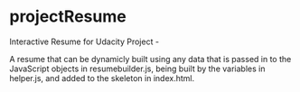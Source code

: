 # projectResume
Interactive Resume for Udacity Project -

A resume that can be dynamicly built using any data that is passed in to the JavaScript objects in resumebuilder.js, being built by the variables in helper.js, and added to the skeleton in index.html. 

